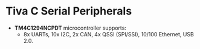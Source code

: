 # Tiva C Serial Peripherals

- **TM4C1294NCPDT** microcontroller supports:
  - 8x UARTs, 10x I2C, 2x CAN, 4x QSSI (SPI/SSI), 10/100 Ethernet, USB 2.0.